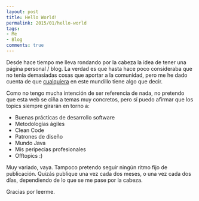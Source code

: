 ```yaml
---
layout: post
title: Hello World!
permalink: 2015/01/hello-world
tags:
- Me
- Blog
comments: true
---
```


Desde hace tiempo me lleva rondando por la cabeza la idea de tener una página personal / blog. La verdad es que hasta hace poco consideraba que no tenía demasiadas cosas que aportar a la comunidad, pero me he dado cuenta de que [cualquiera](/sobre-mi) en este mundillo tiene algo que decir.

<!--break-->

Como no tengo mucha intención de ser referencia de nada, no pretendo que esta web se ciña a temas muy concretos, pero sí puedo afirmar que los topics siempre girarán en torno a:

* Buenas prácticas de desarrollo software
* Metodologías ágiles
* Clean Code
* Patrones de diseño
* Mundo Java
* Mis peripecias profesionales
* Offtopics :)

Muy variado, vaya. Tampoco pretendo seguir ningún ritmo fijo de publicación. Quizás publique una vez cada dos meses, o una vez cada dos días, dependiendo de lo que se me pase por la cabeza.

Gracias por leerme.

